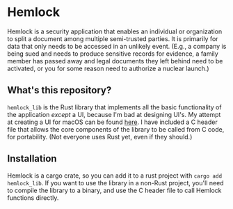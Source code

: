 # Hemlock

Hemlock is a security application that enables an individual or organization to split a document among multiple semi-trusted parties. 
It is primarily for data that only needs to be accessed in an unlikely event. (E.g., a company is being sued and needs to produce 
sensitive records for evidence, a family member has passed away and legal documents they left behind need to be activated, or 
you for some reason need to authorize a nuclear launch.)

## What's this repository?

`hemlock_lib` is the Rust library that implements all the basic functionality of the application *except* a UI, because I'm bad at designing UI's.
My attempt at creating a UI for macOS can be found [here](https://github.com/SylvanM/Hemlock). I have included a C header file that allows the core
components of the library to be called from C code, for portability. (Not everyone uses Rust yet, even if they should.) 

## Installation

Hemlock is a cargo crate, so you can add it to a rust project with `cargo add hemlock_lib`. If you want to use the library in a non-Rust project,
you'll need to compile the library to a binary, and use the C header file to call Hemlock functions directly.
